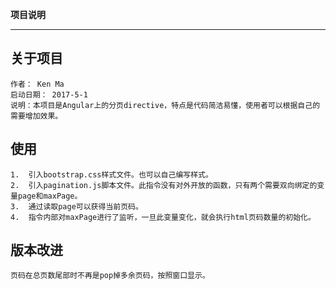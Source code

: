 ﻿**项目说明**

---

## 关于项目 ##

    作者： Ken Ma
    启动日期： 2017-5-1
    说明：本项目是Angular上的分页directive，特点是代码简洁易懂，使用者可以根据自己的需要增加效果。
    
    
## 使用 ##
    1.  引入bootstrap.css样式文件。也可以自己编写样式。
    2.  引入pagination.js脚本文件。此指令没有对外开放的函数，只有两个需要双向绑定的变量page和maxPage。
    3.  通过读取page可以获得当前页码。
    4.  指令内部对maxPage进行了监听，一旦此变量变化，就会执行html页码数量的初始化。
    
## 版本改进 ##
    页码在总页数尾部时不再是pop掉多余页码，按照窗口显示。
    
    

